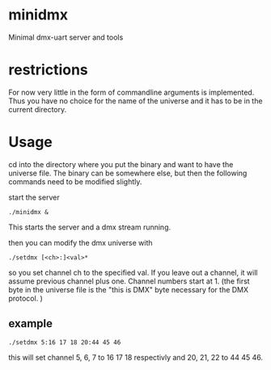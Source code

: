 # minidmx
Minimal dmx-uart server and tools


# restrictions

For now very little in the form of commandline arguments is implemented. 
Thus you have no choice for the name of the universe and it
has to be in the current directory.


# Usage

cd into the directory where you put the binary and want to have
the universe file. The binary can be somewhere else, but then the
following commands need to be modified slightly. 

start the server
```
./minidmx &
```
This starts the server and a dmx stream running. 

then you can modify the dmx universe with
```
./setdmx [<ch>:]<val>*
```
so you set channel ch to the specified val. If you leave out a
channel, it will assume previous channel plus one. Channel numbers
start at 1. (the first byte in the universe file is the "this is 
DMX" byte necessary for the DMX protocol. ) 


## example
```
./setdmx 5:16 17 18 20:44 45 46
```
this will set channel 5, 6, 7 to 16 17 18 respectivly and 20, 21, 22 to 
44 45 46. 



